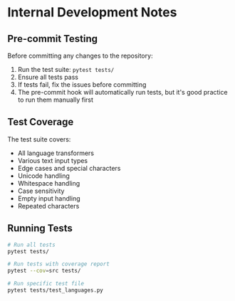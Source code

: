 # Internal Development Notes

## Pre-commit Testing
Before committing any changes to the repository:
1. Run the test suite: `pytest tests/`
2. Ensure all tests pass
3. If tests fail, fix the issues before committing
4. The pre-commit hook will automatically run tests, but it's good practice to run them manually first

## Test Coverage
The test suite covers:
- All language transformers
- Various text input types
- Edge cases and special characters
- Unicode handling
- Whitespace handling
- Case sensitivity
- Empty input handling
- Repeated characters

## Running Tests
```bash
# Run all tests
pytest tests/

# Run tests with coverage report
pytest --cov=src tests/

# Run specific test file
pytest tests/test_languages.py
``` 
